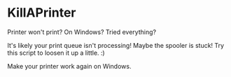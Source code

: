 # KillAPrinter
Printer won't print? On Windows? Tried everything? 

It's likely your print queue isn't processing! Maybe the spooler is stuck! Try this script to loosen it up a little. :)

Make your printer work again on Windows.
